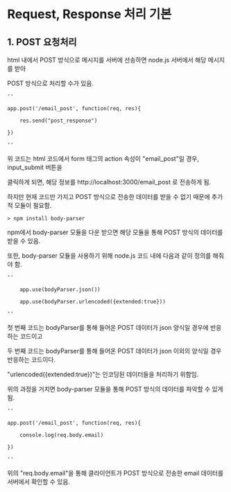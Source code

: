 # Request, Response 처리 기본

## 1. POST 요청처리

html 내에서 POST 방식으로 메시지를 서버에 선송하면 node.js 서버에서 해당 메시지를 받아

POST 방식으로 처리할 수가 있음.

	''

	app.post('/email_post', function(req, res){
	
		res.send("post_response")
	
	})

	''

위 코드는 html 코드에서 form 태그의 action 속성이 "email_post"일 경우, input_submit 버튼을

클릭하게 되면, 해당 정보를 http://localhost:3000/email_post 로 전송하게 됨.

하지만 현재 코드만 가지고 POST 방식으로 전송한 데이터를 받을 수 없기 때문에 추가적 모듈이 필요함.

	> npm install body-parser

npm에서 body-parser 모듈을 다운 받으면 해당 모듈을 통해 POST 방식의 데이터를 받을 수 있음.

또한, body-parser 모듈을 사용하기 위해 node.js 코드 내에 다음과 같이 정의를 해줘야 함.

	''

		app.use(bodyParser.json())

		app.use(bodyParser.urlencoded({extended:true}))

	''
첫 번째 코드는 bodyParser를 통해 들어온 POST 데이터가 json 양식일 경우에 반응하는 코드이고

두 번째 코드는 bodyParser를 통해 들어온 POST 데이터가 json 이외의 양식일 경우 반응하는 코드이다.

"urlencoded({extended:true})"는 인코딩된 데이터들을 처리하기 위함임.

위의 과정을 거치면 body-parser 모듈을 통해 POST 방식의 데이터를 파악할 수 있게 됨.

	''

	app.post('/email_post', function(req, res){
		
		console.log(req.body.email)

	})

	''
위의 "req.body.email"을 통해 클라이언트가 POST 방식으로 전송한 email 데이터를 서버에서 확인할 수 있음.


